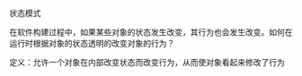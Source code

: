 状态模式

在软件构建过程中，如果某些对象的状态发生改变，其行为也会发生改变。如何在运行时根据对象的状态透明的改变对象的行为？

定义：允许一个对象在内部改变状态而改变行为，从而使对象看起来修改了行为